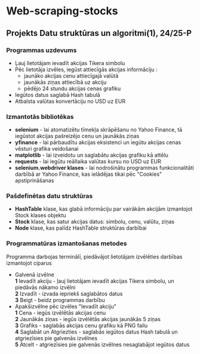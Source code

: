 # Web-scraping-stocks
## Projekts Datu struktūras un algoritmi(1), 24/25-P
### Programmas uzdevums
- Ļauj lietotājam ievadīt akcijas Tikera simbolu
- Pēc lietotāja izvēles, iegūst attiecīgās akcijas informāciju :
  * jaunāko akcijas cenu attiecīgajā valūtā
  * jaunākās ziņas attiecībā uz akciju
  * pēdējo 24 stundu akcijas cenas grafiku
- Iegūtos datus saglabā Hash tabulā
- Atbalsta valūtas konvertāciju no USD uz EUR 
### Izmantotās bibliotēkas
* **selenium** - lai atomatizētu tīmekļa skrāpēšanu no Yahoo Finance, tā iegūstot akcijas pašreizējo cenu un jaunākās ziņas
* **yfinance** - lai pārbaudītu akcijas eksistenci un iegūtu akcijas cenas vēsturi grafika veidošanai
* **matplotlib** - lai izveidotu un saglabātu akcijas grafiku kā attēlu
* **requests** -  lai iegūtu reāllaika valūtas kursu no USD uz EUR
* **selenium.webdriver klases** - lai nodrošinātu programmas funkcionalitāti darbībā ar Yahoo Finance, kas ielādējas tikai pēc "Cookies" apstiprināšanas
### Pašdefinētas datu struktūras
* **HashTable** klase, kas glabā informāciju par vairākām akcijām izmantojot Stock klases objektu
* **Stock** klase, kas satur akcijas datus: simbolu, cenu, valūtu, ziņas
* **Node** klase, kas palīdz HashTable struktūras darbībai
### Programmatūras izmantošanas metodes
Programma darbojas terminālī, piedāvājot lietotājam izvēlēties darbības izmantojot ciparus
- Galvenā izvēlne  
  **1** Ievadīt akciju - ļauj lietotājam ievadīt akcijas Tikera simbolu, un piedāvās nākamo izvēlni  
  **2** Izvadīt - izvada iepriekš saglabātos datus  
  **3** Beigt - beidz programmas darbību  
- Apakšizvēlne pēc izvēles "Ievadīt akciju"  
  **1** Cena - iegūs izvēlētās akcijas cenu  
  **2** Jaunākās ziņas - iegūs izvēlētās akcijas jaunākās 5 ziņas  
  **3** Grafiks - saglabās akcijas cenu grafiku kā PNG failu  
  **4** Saglabāt un Atgriezties - saglabās iegūtos datus Hash tabulā un atgriezīsies pie galvenās izvēlnes  
  **5** Atcelt - atgriezīsies pie galvenās izvēlnes nesaglabājot iegūtos datus  
